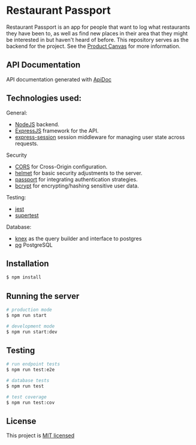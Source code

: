 # Restaurant Passport

Restaurant Passport is an app for people that want to log what restaurants they have been to, as well as find new places in their area that they might be interested in but haven't heard of before.
This repository serves as the backend for the project. See the [Product Canvas](https://docs.google.com/document/d/1mw1DhTwas-AW_0jQtWr1EpigJKfQa2jW4-wGprVToLw/edit?usp=sharing) for more information.

## API Documentation
API documentation generated with [ApiDoc](https://restaurant-passport-apidocs.netlify.com/)

## Technologies used:

General:

- [NodeJS](https://nodejs.org/en/) backend.
- [ExpressJS](https://expressjs.com/) framework for the API.
- [express-session](https://www.npmjs.com/package/express-session) session middleware for managing user state across requests.

Security

- [CORS](https://www.npmjs.com/package/cors) for Cross-Origin configuration.
- [helmet](https://www.npmjs.com/package/helmet) for basic security adjustments to the server.
- [passport](http://www.passportjs.org/) for integrating authentication strategies.
- [bcrypt](https://www.npmjs.com/package/bcrypt) for encrypting/hashing sensitive user data.

Testing:

- [jest](https://www.npmjs.com/package/jest)
- [supertest](https://www.npmjs.com/package/supertest)

Database:

- [knex](https://www.npmjs.com/package/knex) as the query builder and interface to postgres
- [pg](https://www.npmjs.com/package/pg) PostgreSQL

## Installation

```bash
$ npm install
```

## Running the server

```bash
# production mode
$ npm run start

# development mode
$ npm run start:dev
```

## Testing

```bash
# run endpoint tests
$ npm run test:e2e

# database tests
$ npm run test

# test coverage
$ npm run test:cov
```

## License

This project is [MIT licensed](LICENSE)
